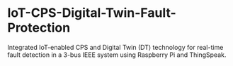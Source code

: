 # IoT-CPS-Digital-Twin-Fault-Protection
Integrated IoT-enabled CPS and Digital Twin (DT) technology for real-time fault detection in a 3-bus IEEE system using Raspberry Pi and ThingSpeak.
